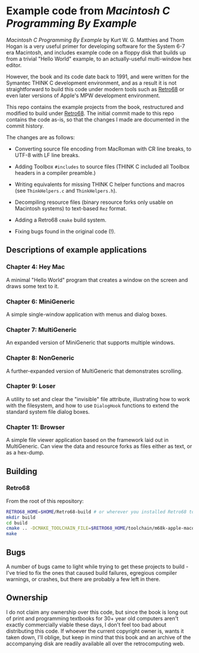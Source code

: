 # Example code from *Macintosh C Programming By Example*

*Macintosh C Programming By Example* by Kurt W. G. Matthies and Thom Hogan is a
very useful primer for developing software for the System 6-7 era Macintosh, and
includes example code on a floppy disk that builds up from a trivial "Hello
World" example, to an actually-useful multi-window hex editor.

However, the book and its code date back to 1991, and were written for the
Symantec THINK C development environment, and as a result it is not
straightforward to build this code under modern tools such as
[Retro68](https://github.com/autc04/Retro68) or even later versions of Apple's
MPW development environment.

This repo contains the example projects from the book, restructured and modified
to build under [Retro68](https://github.com/autc04/Retro68). The initial commit
made to this repo contains the code as-is, so that the changes I made are
documented in the commit history.

The changes are as follows:

- Converting source file encoding from MacRoman with CR line breaks, to UTF-8
  with LF line breaks.

- Adding Toolbox `#includes` to source files (THINK C included all Toolbox
  headers in a compiler preamble.)

- Writing equivalents for missing THINK C helper functions and macros (see
  `ThinkHelpers.c` and `ThinkHelpers.h`).

- Decompiling resource files (binary resource forks only usable on Macintosh
  systems) to text-based `Rez` format.

- Adding a Retro68 `cmake` build system.

- Fixing bugs found in the original code (!).

## Descriptions of example applications

### Chapter 4: Hey Mac

A minimal "Hello World" program that creates a window on the screen and draws
some text to it.

### Chapter 6: MiniGeneric

A simple single-window application with menus and dialog boxes.

### Chapter 7: MultiGeneric

An expanded version of MiniGeneric that supports multiple windows.

### Chapter 8: NonGeneric

A further-expanded version of MultiGeneric that demonstrates scrolling.

### Chapter 9: Loser

A utility to set and clear the "invisible" file attribute, illustrating how to
work with the filesystem, and how to use `DialogHook` functions to extend the
standard system file dialog boxes.

### Chapter 11: Browser

A simple file viewer application based on the framework laid out in
MultiGeneric. Can view the data and resource forks as files either as text, or
as a hex-dump.

## Building

### Retro68

From the root of this repository:

```bash
RETRO68_HOME=$HOME/Retro68-build # or wherever you installed Retro68 to
mkdir build
cd build
cmake .. -DCMAKE_TOOLCHAIN_FILE=$RETRO68_HOME/toolchain/m68k-apple-macos/cmake/retro68.toolchain.cmake
make
```

## Bugs

A number of bugs came to light while trying to get these projects to build -
I've tried to fix the ones that caused build failures, egregious compiler
warnings, or crashes, but there are probably a few left in there.

## Ownership

I do not claim any ownership over this code, but since the book is long out of
print and programming textbooks for 30+ year old computers aren't exactly
commercially viable these days, I don't feel too bad about distributing this
code. If whoever the current copyright owner is, wants it taken down, I'll
oblige, but keep in mind that this book and an archive of the accompanying disk
are readily available all over the retrocomputing web.
